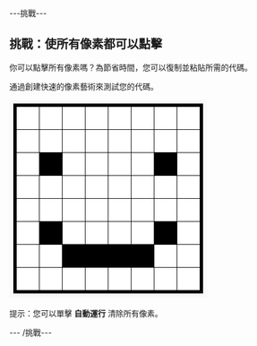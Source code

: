 \---挑戰\---

## 挑戰：使所有像素都可以點擊

你可以點擊所有像素嗎？為節省時間，您可以復制並粘貼所需的代碼。

通過創建快速的像素藝術來測試您的代碼。

![截圖](images/pixel-art-black-example.png)

提示：您可以單擊 **自動運行** 清除所有像素。

\--- /挑戰\---